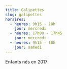 ```yaml
---
title: Galipettes
slug: galipettes
horaires:
  - heures: 9h15 - 10h
    jour: mercredi
  - heures: 17h00 - 17h45
    jour: mercredi
  - heures: 9h15 - 10h
    jour: samedi
---
```

Enfants nés en 2017
